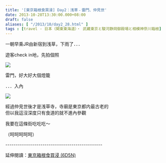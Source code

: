 ```yaml
---
title: '[東京箱根食買浸] Day2：浅草﹣雷門、仲見世'
date: 2013-10-28T13:30:00.000+08:00
draft: false
aliases: [ "/2013/10/day2_28.html" ]
tags : [travel - 日本（関東東海道）・ 武藏東京と駿河静岡御殿場と相模神奈川箱根]
---
```


一朝早乘JR由新宿到浅草，下雨了．．．  
  
遊客check in地，先拍個照  

[![](https://1.bp.blogspot.com/-Nbv_JL_AU_0/XCRg6656v5I/AAAAAAAACGg/Spu_RG7ZF9gTyOq0NYNTbLehJYCOyMfSgCLcBGAs/s640/32.jpg)](https://1.bp.blogspot.com/-Nbv_JL_AU_0/XCRg6656v5I/AAAAAAAACGg/Spu_RG7ZF9gTyOq0NYNTbLehJYCOyMfSgCLcBGAs/s1600/32.jpg)

雷門，好大好大個燈籠  
  
．．．入內  
  
  

[![](https://3.bp.blogspot.com/-b3hJosppmY0/XCRhHRGEaXI/AAAAAAAACGo/YzuIl0VfeQIrIX42oB1rq7BuJ6HoWG_gQCLcBGAs/s640/33.jpg)](https://3.bp.blogspot.com/-b3hJosppmY0/XCRhHRGEaXI/AAAAAAAACGo/YzuIl0VfeQIrIX42oB1rq7BuJ6HoWG_gQCLcBGAs/s1600/33.jpg)

經過仲見世後才是浅草寺，寺廟是東京都内最古老的  
但以我這沒深度只有食道的就不進內參觀  
  
我要在這條街吃吃吃～  
  
（呵呵呵呵呵）  
  
\-----------------------------------------------  
  
延伸閱讀：[東京箱根食買浸 (6D5N)](http://www.hidie.net/2013/11/6d5n.html)